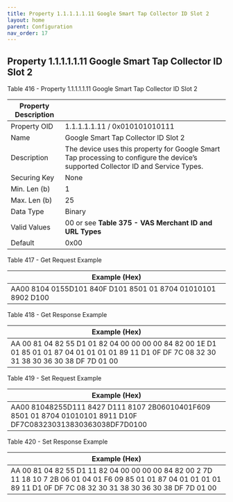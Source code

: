 ```yaml
---
title: Property 1.1.1.1.1.11 Google Smart Tap Collector ID Slot 2
layout: home
parent: Configuration
nav_order: 17
---
```


## Property 1.1.1.1.1.11 Google Smart Tap Collector ID Slot 2

Table 416 - Property 1.1.1.1.1.11 Google Smart Tap Collector ID Slot 2

| Property Description |  |
|----|----|
| Property OID | 1.1.1.1.1.11 / 0x010101010111 |
| Name | Google Smart Tap Collector ID Slot 2 |
| Description | The device uses this property for Google Smart Tap processing to configure the device’s supported Collector ID and Service Types. |
| Securing Key | None |
| Min. Len (b) | 1 |
| Max. Len (b) | 25 |
| Data Type | Binary |
| Valid Values | 00 or see **Table 375 - VAS Merchant ID and URL Types** |
| Default | 0x00 |

Table 417 - Get Request Example

| Example (Hex)                                                |
|--------------------------------------------------------------|
| AA00 8104 0155D101 840F D101 8501 01 8704 01010101 8902 D100 |

Table 418 - Get Response Example

| Example (Hex) |
|----|
| AA 00 81 04 82 55 D1 01 82 04 00 00 00 00 84 82 00 1E D1 01 85 01 01 87 04 01 01 01 01 89 11 D1 0F DF 7C 08 32 30 31 38 30 36 30 38 DF 7D 01 00 |

Table 419 - Set Request Example

| Example (Hex) |
|----|
| AA00 81048255D111 8427 D111 8107 2B06010401F609 8501 01 8704 01010101 8911 D10F DF7C083230313830363038DF7D0100 |

Table 420 - Set Response Example

| Example (Hex) |
|----|
| AA 00 81 04 82 55 D1 11 82 04 00 00 00 00 84 82 00 2 7D 11 18 10 7 2B 06 01 04 01 F6 09 85 01 01 87 04 01 01 01 01 89 11 D1 0F DF 7C 08 32 30 31 38 30 36 30 38 DF 7D 01 00 |

##